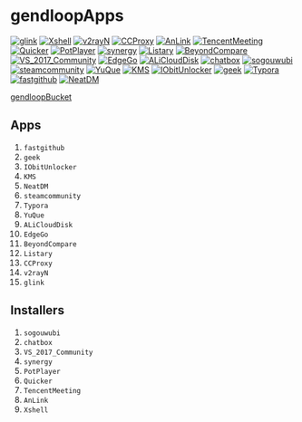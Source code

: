 # gendloopApps

[![glink](https://img.shields.io/static/v1?label=Apps&message=glink&color=blue)](https://github.com/gendloop/glink/tree/main) 
[![Xshell](https://img.shields.io/static/v1?label=Apps&message=Xshell&color=blue)](https://github.com/gendloop/Xshell/tree/main) 
[![v2rayN](https://img.shields.io/static/v1?label=Apps&message=v2rayN&color=blue)](https://github.com/gendloop/v2rayN/tree/main) 
[![CCProxy](https://img.shields.io/static/v1?label=Apps&message=CCProxy&color=blue)](https://github.com/gendloop/CCProxy/tree/main) 
[![AnLink](https://img.shields.io/static/v1?label=Apps&message=AnLink&color=blue)](https://github.com/gendloop/AnLink/tree/main) 
[![TencentMeeting](https://img.shields.io/static/v1?label=Apps&message=TencentMeeting&color=blue)](https://github.com/gendloop/TencentMeeting/tree/main) 
[![Quicker](https://img.shields.io/static/v1?label=Apps&message=Quicker&color=blue)](https://github.com/gendloop/Quicker/tree/main) 
[![PotPlayer](https://img.shields.io/static/v1?label=Apps&message=PotPlayer&color=blue)](https://github.com/gendloop/PotPlayer/tree/main) 
[![synergy](https://img.shields.io/static/v1?label=Apps&message=synergy&color=blue)](https://github.com/gendloop/synergy/tree/main) 
[![Listary](https://img.shields.io/static/v1?label=Apps&message=Listary&color=blue)](https://github.com/gendloop/Listary/tree/main) 
[![BeyondCompare](https://img.shields.io/static/v1?label=Apps&message=BeyondCompare&color=blue)](https://github.com/gendloop/BeyondCompare/tree/main) 
[![VS_2017_Community](https://img.shields.io/static/v1?label=Apps&message=VS_2017_Community&color=blue)](https://github.com/gendloop/VS_2017_Community/tree/main) 
[![EdgeGo](https://img.shields.io/static/v1?label=Apps&message=EdgeGo&color=blue)](https://github.com/gendloop/EdgeGo/tree/main) 
[![ALiCloudDisk](https://img.shields.io/static/v1?label=Apps&message=ALiCloudDisk&color=blue)](https://github.com/gendloop/ALiCloudDisk/tree/main) 
[![chatbox](https://img.shields.io/static/v1?label=Apps&message=chatbox&color=blue)](https://github.com/gendloop/chatbox/tree/main) 
[![sogouwubi](https://img.shields.io/static/v1?label=Apps&message=sogouwubi&color=blue)](https://github.com/gendloop/sogouwubi/tree/main) 
[![steamcommunity](https://img.shields.io/static/v1?label=Apps&message=steamcommunity&color=blue)](https://github.com/gendloop/steamcommunity/tree/main) 
[![YuQue](https://img.shields.io/static/v1?label=Apps&message=YuQue&color=blue)](https://github.com/gendloop/YuQue/tree/main) 
[![KMS](https://img.shields.io/static/v1?label=Apps&message=KMS&color=blue)](https://github.com/gendloop/KMS/tree/main) 
[![IObitUnlocker](https://img.shields.io/static/v1?label=Apps&message=IObitUnlocker&color=blue)](https://github.com/gendloop/IObitUnlocker/tree/main) 
[![geek](https://img.shields.io/static/v1?label=Apps&message=geek&color=blue)](https://github.com/gendloop/geek/tree/main) 
[![Typora](https://img.shields.io/static/v1?label=Apps&message=Typora&color=blue)](https://github.com/gendloop/Typora/tree/main) 
[![fastgithub](https://img.shields.io/static/v1?label=Apps&message=fastgithub&color=blue)](https://github.com/gendloop/fastgithub/tree/main) 
[![NeatDM](https://img.shields.io/static/v1?label=Apps&message=NeatDM&color=blue)](https://github.com/gendloop/NeatDM/tree/main) 

[gendloopBucket](https://github.com/gendloop/gendloopBucket) 

## Apps

1. `fastgithub` 
2. `geek` 
3. `IObitUnlocker` 
4. `KMS` 
5. `NeatDM` 
6. `steamcommunity` 
7. `Typora` 
8. `YuQue` 
9. `ALiCloudDisk` 
10. `EdgeGo` 
11. `BeyondCompare` 
12. `Listary`
13. `CCProxy`
14. `v2rayN`
15. `glink` 

## Installers

1. `sogouwubi` 
2. `chatbox` 
3. `VS_2017_Community` 
4. `synergy` 
5. `PotPlayer`  
6. `Quicker` 
7. `TencentMeeting` 
8. `AnLink`
9. `Xshell` 
